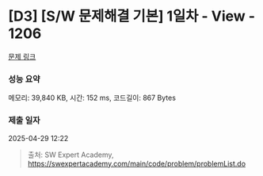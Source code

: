 # [D3] [S/W 문제해결 기본] 1일차 - View - 1206 

[문제 링크](https://swexpertacademy.com/main/code/problem/problemDetail.do?contestProbId=AV134DPqAA8CFAYh) 

### 성능 요약

메모리: 39,840 KB, 시간: 152 ms, 코드길이: 867 Bytes

### 제출 일자

2025-04-29 12:22



> 출처: SW Expert Academy, https://swexpertacademy.com/main/code/problem/problemList.do